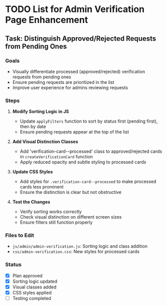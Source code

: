 # TODO List for Admin Verification Page Enhancement

## Task: Distinguish Approved/Rejected Requests from Pending Ones

### Goals
- Visually differentiate processed (approved/rejected) verification requests from pending ones
- Ensure pending requests are prioritized in the list
- Improve user experience for admins reviewing requests

### Steps
1. **Modify Sorting Logic in JS**
   - Update `applyFilters` function to sort by status first (pending first), then by date
   - Ensure pending requests appear at the top of the list

2. **Add Visual Distinction Classes**
   - Add 'verification-card--processed' class to approved/rejected cards in `createVerificationCard` function
   - Apply reduced opacity and subtle styling to processed cards

3. **Update CSS Styles**
   - Add styles for `.verification-card--processed` to make processed cards less prominent
   - Ensure the distinction is clear but not obstructive

4. **Test the Changes**
   - Verify sorting works correctly
   - Check visual distinction on different screen sizes
   - Ensure filters still function properly

### Files to Edit
- `js/admin/admin-verification.js`: Sorting logic and class addition
- `css/admin-verification.css`: New styles for processed cards

### Status
- [x] Plan approved
- [x] Sorting logic updated
- [x] Visual classes added
- [x] CSS styles applied
- [ ] Testing completed
